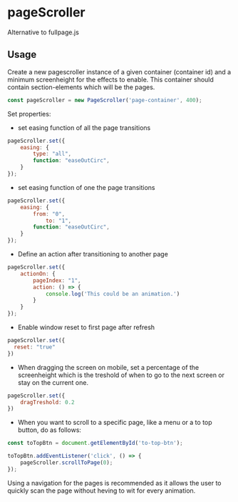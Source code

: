 # pageScroller
Alternative to fullpage.js

## Usage
Create a new pagescroller instance of a given container (container id) and a minimum screenheight for the effects to enable. This container should contain section-elements which will be the pages.
```javascript
const pageScroller = new PageScroller('page-container', 400);
```
Set properties:
* set easing function of all the page transitions
```javascript
pageScroller.set({
	easing: {
		type: "all",
		function: "easeOutCirc",
	}
});
```

* set easing function of one the page transitions
```javascript
pageScroller.set({
	easing: {
		from: "0",
    		to: "1",
		function: "easeOutCirc",
	}
});
```

* Define an action after transitioning to another page
```javascript
pageScroller.set({
	actionOn: {
		pageIndex: "1",
		action: () => {
			console.log('This could be an animation.')
		}
	}
});
```

* Enable window reset to first page after refresh
```javascript
pageScroller.set({
  reset: "true"
})
```

* When dragging the screen on mobile, set a percentage of the screenheight which is the treshold of when to go to the next screen or stay on the current one.
```javascript
pageScroller.set({
	dragTreshold: 0.2
})
```

* When you want to scroll to a specific page, like a menu or a to top button, do as follows:
```javascript
const toTopBtn = document.getElementById('to-top-btn');

toTopBtn.addEventListener('click', () => {
	pageScroller.scrollToPage(0);
});
```
Using a navigation for the pages is recommended as it allows the user to quickly scan the page without heving to wit for every animation.
